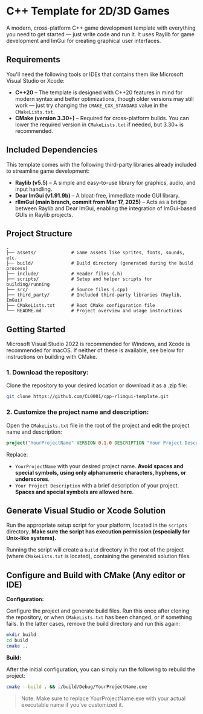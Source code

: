 # C++ Template for 2D/3D Games

A modern, cross-platform C++ game development template with everything you need to get started — just write code and run it. It uses Raylib for game development and ImGui for creating graphical user interfaces. 

## Requirements
You'll need the following tools or IDEs that contains them like Microsoft Visual Studio or Xcode:

- **C++20** – The template is designed with C++20 features in mind for modern syntax and better optimizations, though older versions may still work — just try changing the `CMAKE_CXX_STANDARD` value in the `CMakeLists.txt`.
- **CMake (version 3.30+)** – Required for cross-platform builds. You can lower the required version in `CMakeLists.txt` if needed, but 3.30+ is recommended.


## Included Dependencies
This template comes with the following third-party libraries already included to streamline game development:
- **Raylib (v5.5)** – A simple and easy-to-use library for graphics, audio, and input handling.
- **Dear ImGui (v1.91.9b)** – A bloat-free, immediate mode GUI library.
- **rlImGui (main branch, commit from Mar 17, 2025)** – Acts as a bridge between Raylib and Dear ImGui, enabling the integration of ImGui-based GUIs in Raylib projects.


## Project Structure
```
.
├── assets/             # Game assets like sprites, fonts, sounds, etc.
├── build/              # Build directory (generated during the build process)
├── include/            # Header files (.h)
├── scripts/            # Setup and helper scripts for building/running
├── src/                # Source files (.cpp)
├── third_party/        # Included third-party libraries (Raylib, ImGui)
├── CMakeLists.txt      # Root CMake configuration file
└── README.md           # Project overview and usage instructions
```


## Getting Started
Microsoft Visual Studio 2022 is recommended for Windows, and Xcode is recommended for macOS. If neither of these is available, see below for instructions on building with CMake.

### 1. Download the repository:
Clone the repository to your desired location or download it as a .zip file:

```bash
git clone https://github.com/CL0001/cpp-rlimgui-template.git
```

### 2. Customize the project name and description:
Open the `CMakeLists.txt` file in the root of the project and edit the project name and description:

```cmake
project("YourProjectName" VERSION 0.1.0 DESCRIPTION "Your Project Description" LANGUAGES CXX)
```

Replace:
- `YourProjectName` with your desired project name. **Avoid spaces and special symbols, using only alphanumeric characters, hyphens, or underscores**.
- `Your Project Description` with a brief description of your project. **Spaces and special symbols are allowed here**.


## Generate Visual Studio or Xcode Solution
Run the appropriate setup script for your platform, located in the `scripts` directory. **Make sure the script has execution permission (especially for Unix-like systems).**

Running the script will create a `build` directory in the root of the project (where `CMakeLists.txt` is located), containing the generated solution files.

## Configure and Build with CMake (Any editor or IDE)
**Configuration:**

Configure the project and generate build files. Run this once after cloning the repository, or when `CMakeLists.txt` has been changed, or if something fails. In the latter cases, remove the build directory and run this again:
```bash
mkdir build
cd build
cmake ..
```

**Build:**

After the initial configuration, you can simply run the following to rebuild the project:
```bash
cmake --build . && ./build/Debug/YourProjectName.exe
```

> Note: Make sure to replace YourProjectName.exe with your actual executable name if you've customized it.
